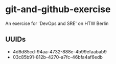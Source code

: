 # git-and-github-exercise
An exercise for 'DevOps and SRE' on HTW Berlin 

## UUIDs
- 4d8d85cd-94aa-4732-888e-4b99efaabab9
- 03c85b91-812b-4270-a7fc-46bfa4af6edb

